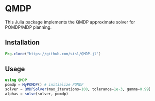 # QMDP

This Julia package implements the QMDP approximate solver for POMDP/MDP planning.

## Installation

```julia
Pkg.clone("https://github.com/sisl/QMDP.jl")
```

## Usage

```julia
using QMDP
pomdp = MyPOMDP() # initialize POMDP
solver = QMDPSolver(max_iterations=100, tolerance=1e-3, gamma=0.99)
alphas = solve(solver, pomdp)
```
